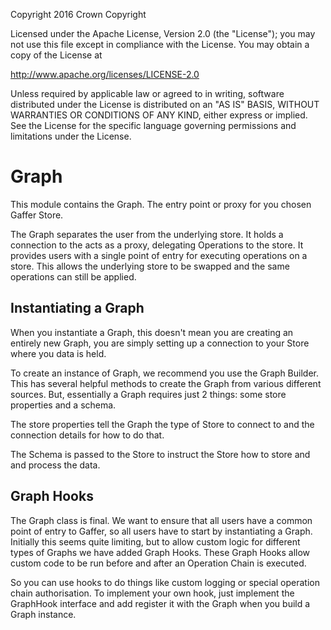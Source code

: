 Copyright 2016 Crown Copyright

Licensed under the Apache License, Version 2.0 (the "License");
you may not use this file except in compliance with the License.
You may obtain a copy of the License at

  http://www.apache.org/licenses/LICENSE-2.0

Unless required by applicable law or agreed to in writing, software
distributed under the License is distributed on an "AS IS" BASIS,
WITHOUT WARRANTIES OR CONDITIONS OF ANY KIND, either express or implied.
See the License for the specific language governing permissions and
limitations under the License.


Graph
============

This module contains the Graph. The entry point or proxy for you chosen Gaffer Store.

The Graph separates the user from the underlying store. It holds a connection to the acts as a proxy, delegating Operations to the store.
It provides users with a single point of entry for executing operations on a store. 
This allows the underlying store to be swapped and the same operations can still be applied.

## Instantiating a Graph 
When you instantiate a Graph, this doesn't mean you are creating an entirely new
Graph, you are simply setting up a connection to your Store where you data is held.

To create an instance of Graph, we recommend you use the Graph Builder. This has
several helpful methods to create the Graph from various different sources. But,
essentially a Graph requires just 2 things: some store properties and a schema.

The store properties tell the Graph the type of Store to connect to and the
connection details for how to do that.

The Schema is passed to the Store to instruct the Store how to store and and process the data.
 

## Graph Hooks
The Graph class is final. We want to ensure that all users have a common point of entry
to Gaffer, so all users have to start by instantiating a Graph. Initially this seems
quite limiting, but to allow custom logic for different types of Graphs we have
added Graph Hooks. These Graph Hooks allow custom code to be run before and after
an Operation Chain is executed.

So you can use hooks to do things like custom logging or special operation chain
authorisation. To implement your own hook, just implement the GraphHook interface and
add register it with the Graph when you build a Graph instance.